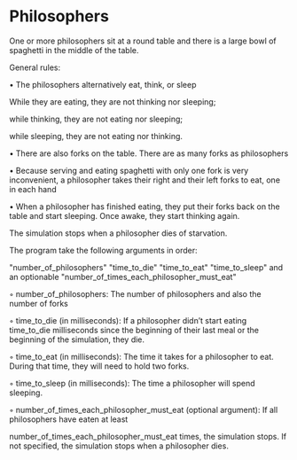 # Philosophers
One or more philosophers sit at a round table and there is a large bowl of spaghetti in the middle of the table.
<p>
General rules:
<p>
• The philosophers alternatively eat, think, or sleep
<p>
  While they are eating, they are not thinking nor sleeping;
<p>
  while thinking, they are not eating nor sleeping;
<p>
  while sleeping, they are not eating nor thinking.
<p>
• There are also forks on the table. There are as many forks as philosophers
<p>
• Because serving and eating spaghetti with only one fork is very inconvenient, a philosopher takes their right and their left forks to eat, one in each hand
<p>
• When a philosopher has finished eating, they put their forks back on the table and start sleeping. Once awake, they start thinking again.
<p>
The simulation stops when a philosopher dies of starvation.
<p>
The program take the following arguments in order:
<p>
"number_of_philosophers" "time_to_die" "time_to_eat" "time_to_sleep" and an optionable "number_of_times_each_philosopher_must_eat"
<p>
◦ number_of_philosophers: The number of philosophers and also the number of forks
<p>
◦ time_to_die (in milliseconds): If a philosopher didn’t start eating time_to_die milliseconds since the beginning of their last meal or the beginning of the simulation, they die.
<p>
◦ time_to_eat (in milliseconds): The time it takes for a philosopher to eat. During that time, they will need to hold two forks.
<p>
◦ time_to_sleep (in milliseconds): The time a philosopher will spend sleeping.
<p>
◦ number_of_times_each_philosopher_must_eat (optional argument): If all philosophers have eaten at least <p>
  number_of_times_each_philosopher_must_eat times, the simulation stops. If not specified, the simulation stops when a philosopher dies.
<p>
